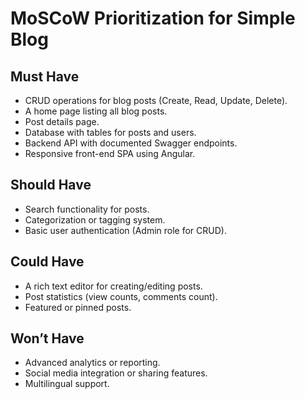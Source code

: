 
# MoSCoW Prioritization for Simple Blog 

## Must Have
- CRUD operations for blog posts (Create, Read, Update, Delete).
- A home page listing all blog posts.
- Post details page.
- Database with tables for posts and users.
- Backend API with documented Swagger endpoints.
- Responsive front-end SPA using Angular.

## Should Have
- Search functionality for posts.
- Categorization or tagging system.
- Basic user authentication (Admin role for CRUD).

## Could Have
- A rich text editor for creating/editing posts.
- Post statistics (view counts, comments count).
- Featured or pinned posts.

## Won’t Have
- Advanced analytics or reporting.
- Social media integration or sharing features.
- Multilingual support.
